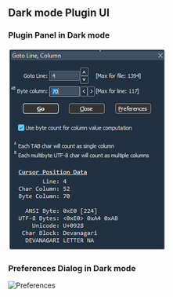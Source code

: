 ## Dark mode Plugin UI

### Plugin Panel in Dark mode
![GotoLineCol Panel](https://raw.githubusercontent.com/shriprem/Goto-Line-Col-NPP-Plugin/master/images/PanelBytePos_dm.png)

### Preferences Dialog in Dark mode
![Preferences](https://raw.githubusercontent.com/shriprem/Goto-Line-Col-NPP-Plugin/master/images/Preferences_dm.png)


